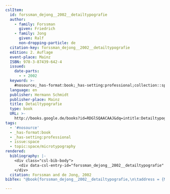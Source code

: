 ```yaml
---
cslItem:
  id: forssman_dejong__2002__detailtypografie
  author:
    - family: Forssman
      given: Friedrich
    - family: Jong
      given: Ralf
      non-dropping-particle: de
  citation-key: forssman_dejong__2002__detailtypografie
  edition: 2. Auflage
  event-place: Mainz
  ISBN: 978-3-87439-642-4
  issued:
    date-parts:
      - - 2002
  keyword: >-
    #nosource;_has-format:book;_has-setting:professional;collection::space::microtypography
  language: en
  publisher: Hermann Schmidt
  publisher-place: Mainz
  title: Detailtypografie
  type: book
  URL: >-
    http://books.google.de/books?id=RDGlSQAACAAJ&dq=intitle:Detailtypografie&hl=&cd=1&source=gbs_api
tags:
  - '#nosource'
  - _has-format:book
  - _has-setting:professional
  - issue:space
  - topic:space/microtypography
rendered:
  bibliography: |-
    <div class="csl-bib-body">
      <div data-csl-entry-id="forssman_dejong__2002__detailtypografie" class="csl-entry">Forssman, F. and de Jong, R. 2002 <i>Detailtypografie</i>. 2. Auflage. Mainz: Hermann Schmidt. Available at: http://books.google.de/books?id=RDGlSQAACAAJ&#38;dq=intitle:Detailtypografie&#38;hl=&#38;cd=1&#38;source=gbs_api.</div>
    </div>
  citation: Forssman and de Jong, 2002
bibTex: "@book{forssman_dejong__2002__detailtypografie,\n\taddress = {Mainz},\n\tauthor = {Forssman, Friedrich and de Jong, Ralf},\n\tedition = {2. Auflage},\n\tyear = {2002},\n\tpublisher = {Hermann Schmidt},\n\ttitle = {Detailtypografie},\n}\n\n"

---
```

